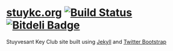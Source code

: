 [stuykc.org](http://stuykc.org) [![Build Status](https://travis-ci.org/stuykc/stuykc.github.io.png?branch=master)](https://travis-ci.org/stuykc/stuykc.github.io) [![Bitdeli Badge](https://d2weczhvl823v0.cloudfront.net/stuykc/stuykc.github.io/trend.png)](https://bitdeli.com/free "Bitdeli Badge")
=======================================

Stuyvesant Key Club site built using [Jekyll](https://github.com/mojombo/jekyll) and [Twitter Bootstrap](https://github.com/twitter/bootstrap)

